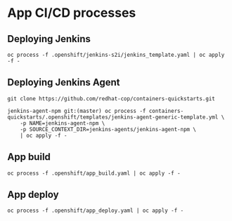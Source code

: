 # App CI/CD processes

## Deploying Jenkins
```oc process -f .openshift/jenkins-s2i/jenkins_template.yaml | oc apply -f -  ```

## Deploying Jenkins Agent
`git clone https://github.com/redhat-cop/containers-quickstarts.git`

```
jenkins-agent-npm git:(master) oc process -f containers-quickstarts/.openshift/templates/jenkins-agent-generic-template.yml \
    -p NAME=jenkins-agent-npm \
    -p SOURCE_CONTEXT_DIR=jenkins-agents/jenkins-agent-npm \
    | oc apply -f -
```

## App build
```oc process -f .openshift/app_build.yaml | oc apply -f -  ```

## App deploy
```oc process -f .openshift/app_deploy.yaml | oc apply -f -  ```
